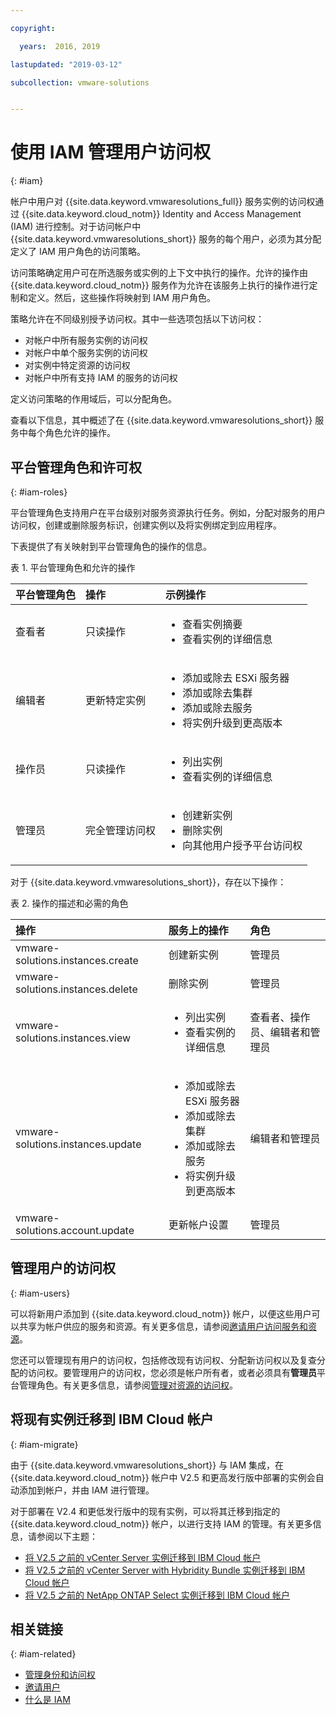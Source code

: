 ```yaml
---

copyright:

  years:  2016, 2019

lastupdated: "2019-03-12"

subcollection: vmware-solutions


---
```


# 使用 IAM 管理用户访问权
{: #iam}

帐户中用户对 {{site.data.keyword.vmwaresolutions_full}} 服务实例的访问权通过 {{site.data.keyword.cloud_notm}} Identity and Access Management (IAM) 进行控制。对于访问帐户中 {{site.data.keyword.vmwaresolutions_short}} 服务的每个用户，必须为其分配定义了 IAM 用户角色的访问策略。

访问策略确定用户可在所选服务或实例的上下文中执行的操作。允许的操作由 {{site.data.keyword.cloud_notm}} 服务作为允许在该服务上执行的操作进行定制和定义。然后，这些操作将映射到 IAM 用户角色。

策略允许在不同级别授予访问权。其中一些选项包括以下访问权：

* 对帐户中所有服务实例的访问权
* 对帐户中单个服务实例的访问权
* 对实例中特定资源的访问权
* 对帐户中所有支持 IAM 的服务的访问权

定义访问策略的作用域后，可以分配角色。

查看以下信息，其中概述了在 {{site.data.keyword.vmwaresolutions_short}} 服务中每个角色允许的操作。

## 平台管理角色和许可权
{: #iam-roles}

平台管理角色支持用户在平台级别对服务资源执行任务。例如，分配对服务的用户访问权，创建或删除服务标识，创建实例以及将实例绑定到应用程序。

下表提供了有关映射到平台管理角色的操作的信息。

表 1. 平台管理角色和允许的操作

|平台管理角色|操作|示例操作|
|:----------------- |:----------------- |:----------------- |
|查看者|只读操作| <ul><li>查看实例摘要</li><li>查看实例的详细信息</li></ul>|
|编辑者|更新特定实例|<ul><li>添加或除去 ESXi 服务器</li><li>添加或除去集群</li><li>添加或除去服务</li><li>将实例升级到更高版本</li></ul> |
|操作员|只读操作| <ul><li>列出实例</li><li>查看实例的详细信息</li></ul> |
|管理员|完全管理访问权|<ul><li>创建新实例</li><li>删除实例</li><li>向其他用户授予平台访问权</li></ul>|

对于 {{site.data.keyword.vmwaresolutions_short}}，存在以下操作：

表 2. 操作的描述和必需的角色

|操作|服务上的操作|角色|
|:------ |:-------------------- |:---- |
|vmware-solutions.instances.create|创建新实例|管理员|
|vmware-solutions.instances.delete|删除实例|管理员|
|vmware-solutions.instances.view| <ul><li>列出实例</li><li>查看实例的详细信息</li></ul> |查看者、操作员、编辑者和管理员|
|vmware-solutions.instances.update| <ul><li>添加或除去 ESXi 服务器</li><li>添加或除去集群</li><li>添加或除去服务</li><li>将实例升级到更高版本</li></ul> |编辑者和管理员|
|vmware-solutions.account.update|更新帐户设置|管理员|

## 管理用户的访问权
{: #iam-users}

可以将新用户添加到 {{site.data.keyword.cloud_notm}} 帐户，以便这些用户可以共享为帐户供应的服务和资源。有关更多信息，请参阅[邀请用户访问服务和资源](/docs/services/vmwaresolutions/vmonic?topic=vmware-solutions-iamuserinvite)。

您还可以管理现有用户的访问权，包括修改现有访问权、分配新访问权以及复查分配的访问权。要管理用户的访问权，您必须是帐户所有者，或者必须具有**管理员**平台管理角色。有关更多信息，请参阅[管理对资源的访问权](/docs/iam?topic=iam-iammanidaccser)。

## 将现有实例迁移到 IBM Cloud 帐户
{: #iam-migrate}

由于 {{site.data.keyword.vmwaresolutions_short}} 与 IAM 集成，在 {{site.data.keyword.cloud_notm}} 帐户中 V2.5 和更高发行版中部署的实例会自动添加到帐户，并由 IAM 进行管理。

对于部署在 V2.4 和更低发行版中的现有实例，可以将其迁移到指定的 {{site.data.keyword.cloud_notm}} 帐户，以进行支持 IAM 的管理。有关更多信息，请参阅以下主题：
* [将 V2.5 之前的 vCenter Server 实例迁移到 IBM Cloud 帐户](/docs/services/vmwaresolutions/vcenter?topic=vmware-solutions-vc_addinstancetousraccount)
* [将 V2.5 之前的 vCenter Server with Hybridity Bundle 实例迁移到 IBM Cloud 帐户](/docs/services/vmwaresolutions/vcenter?topic=vmware-solutions-vc_hybrid_addinstancetousraccount)
* [将 V2.5 之前的 NetApp ONTAP Select 实例迁移到 IBM Cloud 帐户](/docs/services/vmwaresolutions/netapp?topic=vmware-solutions-np_addinstancetousraccount)

## 相关链接
{: #iam-related}

* [管理身份和访问权](/docs/iam?topic=iam-getstarted)
* [邀请用户](/docs/iam?topic=iam-iamuserinv#iamuserinv)
* [什么是 IAM](/docs/iam?topic=iam-iamoverview)
